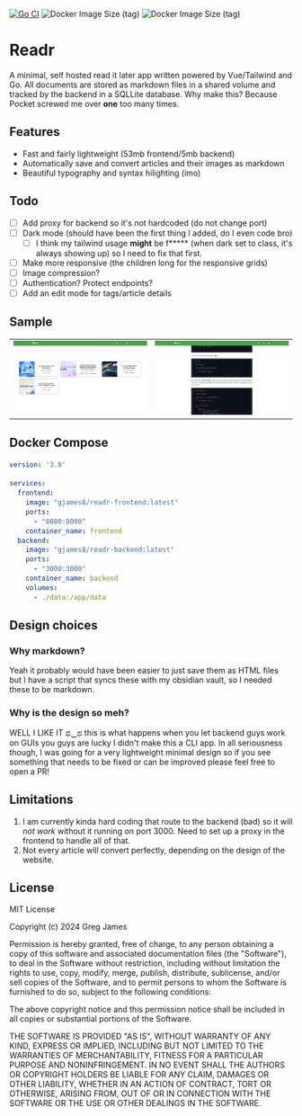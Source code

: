 [![Go CI](https://github.com/gregyjames/readr/actions/workflows/go.yml/badge.svg)](https://github.com/gregyjames/readr/actions/workflows/go.yml)
![Docker Image Size (tag)](https://img.shields.io/docker/image-size/gjames8/readr-frontend/latest?label=Frontend)
![Docker Image Size (tag)](https://img.shields.io/docker/image-size/gjames8/readr-backend/latest?label=Backend)

# Readr
A minimal, self hosted read it later app written powered by Vue/Tailwind and Go. All documents are stored as markdown files in a shared volume and tracked by the backend in a SQLLite database. Why make this? Because Pocket screwed me over **one** too many times. 

## Features
- Fast and fairly lightweight (53mb frontend/5mb backend)
- Automatically save and convert articles and their images as markdown
- Beautiful typography and syntax hilighting (imo)

## Todo
- [ ] Add proxy for backend so it's not hardcoded (do not change port)
- [ ] Dark mode (should have been the first thing I added, do I even code bro)
  - [ ] I think my tailwind usage **might** be f***** (when dark set to class, it's always showing up) so I need to fix that first.
- [ ] Make more responsive (the children long for the responsive grids)
- [ ] Image compression?
- [ ] Authentication? Protect endpoints? 
- [ ] Add an edit mode for tags/article details

## Sample
<table>
  <tr>
    <td>
      <img src="https://github.com/gregyjames/readr/blob/main/samples/home.png?raw=true" width="750px"/>
    </td>
    <td>
      <img src="https://github.com/gregyjames/readr/blob/main/samples/article.png?raw=true" width="750px"/>
    </td>
  </tr>
</table>

## Docker Compose
```yaml
version: '3.8'

services:
  frontend:
    image: "gjames8/readr-frontend:latest"
    ports:
      - "8080:8080"
    container_name: frontend
  backend:
    image: "gjames8/readr-backend:latest"
    ports:
      - "3000:3000"
    container_name: backend
    volumes:
      - ./data:/app/data
```

## Design choices
### Why markdown?
Yeah it probably would have been easier to just save them as HTML files but I have a script that syncs these with my obsidian vault, so I needed these to be markdown. 
### Why is the design so meh?
WELL I LIKE IT ಥ‿ಥ this is what happens when you let backend guys work on GUIs you guys are lucky I didn't make this a CLI app. In all seriousness though, I was going for a very lightweight minimal design so if you see something that needs to be fixed or can be improved please feel free to open a PR! 

## Limitations
1. I am currently kinda hard coding that route to the backend (bad) so it will _not work_ without it running on port 3000. Need to set up a proxy in the frontend to handle all of that.
2. Not every article will convert perfectly, depending on the design of the website.

## License
MIT License

Copyright (c) 2024 Greg James

Permission is hereby granted, free of charge, to any person obtaining a copy
of this software and associated documentation files (the "Software"), to deal
in the Software without restriction, including without limitation the rights
to use, copy, modify, merge, publish, distribute, sublicense, and/or sell
copies of the Software, and to permit persons to whom the Software is
furnished to do so, subject to the following conditions:

The above copyright notice and this permission notice shall be included in all
copies or substantial portions of the Software.

THE SOFTWARE IS PROVIDED "AS IS", WITHOUT WARRANTY OF ANY KIND, EXPRESS OR
IMPLIED, INCLUDING BUT NOT LIMITED TO THE WARRANTIES OF MERCHANTABILITY,
FITNESS FOR A PARTICULAR PURPOSE AND NONINFRINGEMENT. IN NO EVENT SHALL THE
AUTHORS OR COPYRIGHT HOLDERS BE LIABLE FOR ANY CLAIM, DAMAGES OR OTHER
LIABILITY, WHETHER IN AN ACTION OF CONTRACT, TORT OR OTHERWISE, ARISING FROM,
OUT OF OR IN CONNECTION WITH THE SOFTWARE OR THE USE OR OTHER DEALINGS IN THE
SOFTWARE.
